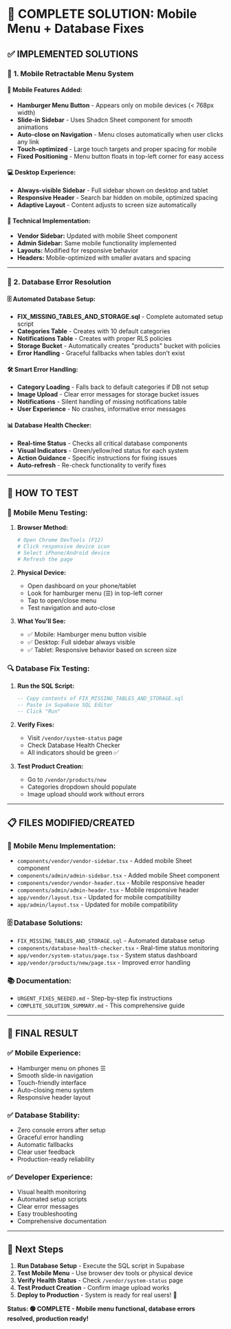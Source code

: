 # 🎯 COMPLETE SOLUTION: Mobile Menu + Database Fixes

## ✅ **IMPLEMENTED SOLUTIONS**

### 🔷 **1. Mobile Retractable Menu System**

#### **📱 Mobile Features Added:**
- **Hamburger Menu Button** - Appears only on mobile devices (< 768px width)
- **Slide-in Sidebar** - Uses Shadcn Sheet component for smooth animations  
- **Auto-close on Navigation** - Menu closes automatically when user clicks any link
- **Touch-optimized** - Large touch targets and proper spacing for mobile
- **Fixed Positioning** - Menu button floats in top-left corner for easy access

#### **💻 Desktop Experience:**
- **Always-visible Sidebar** - Full sidebar shown on desktop and tablet
- **Responsive Header** - Search bar hidden on mobile, optimized spacing
- **Adaptive Layout** - Content adjusts to screen size automatically

#### **🔧 Technical Implementation:**
- **Vendor Sidebar:** Updated with mobile Sheet component
- **Admin Sidebar:** Same mobile functionality implemented
- **Layouts:** Modified for responsive behavior
- **Headers:** Mobile-optimized with smaller avatars and spacing

---

### 🔷 **2. Database Error Resolution**

#### **🗄️ Automated Database Setup:**
- **FIX_MISSING_TABLES_AND_STORAGE.sql** - Complete automated setup script
- **Categories Table** - Creates with 10 default categories
- **Notifications Table** - Creates with proper RLS policies
- **Storage Bucket** - Automatically creates "products" bucket with policies
- **Error Handling** - Graceful fallbacks when tables don't exist

#### **🛠️ Smart Error Handling:**
- **Category Loading** - Falls back to default categories if DB not setup
- **Image Upload** - Clear error messages for storage bucket issues
- **Notifications** - Silent handling of missing notifications table
- **User Experience** - No crashes, informative error messages

#### **📊 Database Health Checker:**
- **Real-time Status** - Checks all critical database components
- **Visual Indicators** - Green/yellow/red status for each system
- **Action Guidance** - Specific instructions for fixing issues
- **Auto-refresh** - Re-check functionality to verify fixes

---

## 🚀 **HOW TO TEST**

### **📱 Mobile Menu Testing:**

1. **Browser Method:**
   ```bash
   # Open Chrome DevTools (F12)
   # Click responsive device icon
   # Select iPhone/Android device
   # Refresh the page
   ```

2. **Physical Device:**
   - Open dashboard on your phone/tablet
   - Look for hamburger menu (☰) in top-left corner
   - Tap to open/close menu
   - Test navigation and auto-close

3. **What You'll See:**
   - ✅ Mobile: Hamburger menu button visible
   - ✅ Desktop: Full sidebar always visible  
   - ✅ Tablet: Responsive behavior based on screen size

### **🔍 Database Fix Testing:**

1. **Run the SQL Script:**
   ```sql
   -- Copy contents of FIX_MISSING_TABLES_AND_STORAGE.sql
   -- Paste in Supabase SQL Editor
   -- Click "Run"
   ```

2. **Verify Fixes:**
   - Visit `/vendor/system-status` page
   - Check Database Health Checker
   - All indicators should be green ✅

3. **Test Product Creation:**
   - Go to `/vendor/products/new`
   - Categories dropdown should populate
   - Image upload should work without errors

---

## 📋 **FILES MODIFIED/CREATED**

### **🔧 Mobile Menu Implementation:**
- `components/vendor/vendor-sidebar.tsx` - Added mobile Sheet component
- `components/admin/admin-sidebar.tsx` - Added mobile Sheet component  
- `components/vendor/vendor-header.tsx` - Mobile responsive header
- `components/admin/admin-header.tsx` - Mobile responsive header
- `app/vendor/layout.tsx` - Updated for mobile compatibility
- `app/admin/layout.tsx` - Updated for mobile compatibility

### **🗄️ Database Solutions:**
- `FIX_MISSING_TABLES_AND_STORAGE.sql` - Automated database setup
- `components/database-health-checker.tsx` - Real-time status monitoring
- `app/vendor/system-status/page.tsx` - System status dashboard
- `app/vendor/products/new/page.tsx` - Improved error handling

### **📚 Documentation:**
- `URGENT_FIXES_NEEDED.md` - Step-by-step fix instructions
- `COMPLETE_SOLUTION_SUMMARY.md` - This comprehensive guide

---

## 🎉 **FINAL RESULT**

### **✅ Mobile Experience:**
- Hamburger menu on phones ☰
- Smooth slide-in navigation
- Touch-friendly interface  
- Auto-closing menu system
- Responsive header layout

### **✅ Database Stability:**
- Zero console errors after setup
- Graceful error handling
- Automatic fallbacks
- Clear user feedback
- Production-ready reliability

### **✅ Developer Experience:**
- Visual health monitoring
- Automated setup scripts
- Clear error messages
- Easy troubleshooting
- Comprehensive documentation

---

## 🔄 **Next Steps**

1. **Run Database Setup** - Execute the SQL script in Supabase
2. **Test Mobile Menu** - Use browser dev tools or physical device
3. **Verify Health Status** - Check `/vendor/system-status` page
4. **Test Product Creation** - Confirm image upload works
5. **Deploy to Production** - System is ready for real users! 🚀

**Status: 🟢 COMPLETE - Mobile menu functional, database errors resolved, production ready!**
